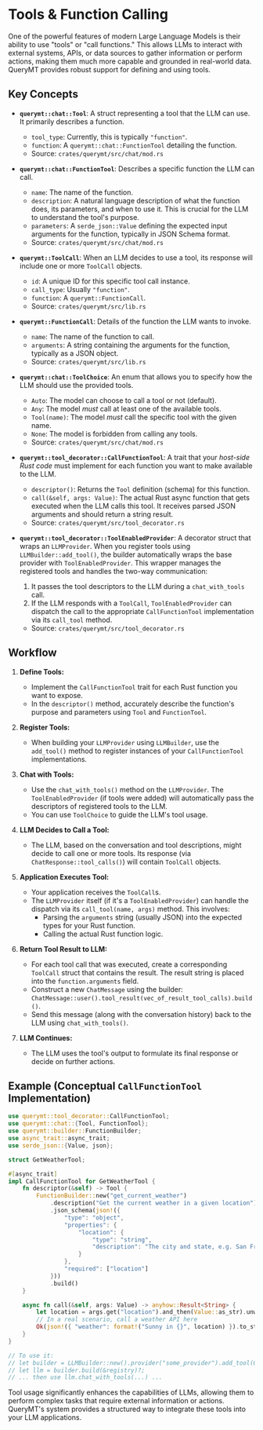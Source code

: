 # Tools & Function Calling

One of the powerful features of modern Large Language Models is their ability to use "tools" or "call functions." This allows LLMs to interact with external systems, APIs, or data sources to gather information or perform actions, making them much more capable and grounded in real-world data. QueryMT provides robust support for defining and using tools.

## Key Concepts

*   **`querymt::chat::Tool`**: A struct representing a tool that the LLM can use. It primarily describes a function.
    *   `tool_type`: Currently, this is typically `"function"`.
    *   `function`: A `querymt::chat::FunctionTool` detailing the function.
    *   Source: `crates/querymt/src/chat/mod.rs`

*   **`querymt::chat::FunctionTool`**: Describes a specific function the LLM can call.
    *   `name`: The name of the function.
    *   `description`: A natural language description of what the function does, its parameters, and when to use it. This is crucial for the LLM to understand the tool's purpose.
    *   `parameters`: A `serde_json::Value` defining the expected input arguments for the function, typically in JSON Schema format.
    *   Source: `crates/querymt/src/chat/mod.rs`

*   **`querymt::ToolCall`**: When an LLM decides to use a tool, its response will include one or more `ToolCall` objects.
    *   `id`: A unique ID for this specific tool call instance.
    *   `call_type`: Usually `"function"`.
    *   `function`: A `querymt::FunctionCall`.
    *   Source: `crates/querymt/src/lib.rs`

*   **`querymt::FunctionCall`**: Details of the function the LLM wants to invoke.
    *   `name`: The name of the function to call.
    *   `arguments`: A string containing the arguments for the function, typically as a JSON object.
    *   Source: `crates/querymt/src/lib.rs`

*   **`querymt::chat::ToolChoice`**: An enum that allows you to specify how the LLM should use the provided tools.
    *   `Auto`: The model can choose to call a tool or not (default).
    *   `Any`: The model *must* call at least one of the available tools.
    *   `Tool(name)`: The model *must* call the specific tool with the given name.
    *   `None`: The model is forbidden from calling any tools.
    *   Source: `crates/querymt/src/chat/mod.rs`

*   **`querymt::tool_decorator::CallFunctionTool`**: A trait that your *host-side Rust code* must implement for each function you want to make available to the LLM.
    *   `descriptor()`: Returns the `Tool` definition (schema) for this function.
    *   `call(&self, args: Value)`: The actual Rust async function that gets executed when the LLM calls this tool. It receives parsed JSON arguments and should return a string result.
    *   Source: `crates/querymt/src/tool_decorator.rs`

*   **`querymt::tool_decorator::ToolEnabledProvider`**: A decorator struct that wraps an `LLMProvider`. When you register tools using `LLMBuilder::add_tool()`, the builder automatically wraps the base provider with `ToolEnabledProvider`. This wrapper manages the registered tools and handles the two-way communication:
    1.  It passes the tool descriptors to the LLM during a `chat_with_tools` call.
    2.  If the LLM responds with a `ToolCall`, `ToolEnabledProvider` can dispatch the call to the appropriate `CallFunctionTool` implementation via its `call_tool` method.
    *   Source: `crates/querymt/src/tool_decorator.rs`

## Workflow

1.  **Define Tools:**
    *   Implement the `CallFunctionTool` trait for each Rust function you want to expose.
    *   In the `descriptor()` method, accurately describe the function's purpose and parameters using `Tool` and `FunctionTool`.

2.  **Register Tools:**
    *   When building your `LLMProvider` using `LLMBuilder`, use the `add_tool()` method to register instances of your `CallFunctionTool` implementations.

3.  **Chat with Tools:**
    *   Use the `chat_with_tools()` method on the `LLMProvider`. The `ToolEnabledProvider` (if tools were added) will automatically pass the descriptors of registered tools to the LLM.
    *   You can use `ToolChoice` to guide the LLM's tool usage.

4.  **LLM Decides to Call a Tool:**
    *   The LLM, based on the conversation and tool descriptions, might decide to call one or more tools. Its response (via `ChatResponse::tool_calls()`) will contain `ToolCall` objects.

5.  **Application Executes Tool:**
    *   Your application receives the `ToolCall`s.
    *   The `LLMProvider` itself (if it's a `ToolEnabledProvider`) can handle the dispatch via its `call_tool(name, args)` method. This involves:
        *   Parsing the `arguments` string (usually JSON) into the expected types for your Rust function.
        *   Calling the actual Rust function logic.

6.  **Return Tool Result to LLM:**
    *   For each tool call that was executed, create a corresponding `ToolCall` struct that contains the result. The result string is placed into the `function.arguments` field.
    *   Construct a new `ChatMessage` using the builder: `ChatMessage::user().tool_result(vec_of_result_tool_calls).build()`.
    *   Send this message (along with the conversation history) back to the LLM using `chat_with_tools()`.

7.  **LLM Continues:**
    *   The LLM uses the tool's output to formulate its final response or decide on further actions.

## Example (Conceptual `CallFunctionTool` Implementation)

```rust
use querymt::tool_decorator::CallFunctionTool;
use querymt::chat::{Tool, FunctionTool};
use querymt::builder::FunctionBuilder;
use async_trait::async_trait;
use serde_json::{Value, json};

struct GetWeatherTool;

#[async_trait]
impl CallFunctionTool for GetWeatherTool {
    fn descriptor(&self) -> Tool {
        FunctionBuilder::new("get_current_weather")
            .description("Get the current weather in a given location")
            .json_schema(json!({
                "type": "object",
                "properties": {
                    "location": {
                        "type": "string",
                        "description": "The city and state, e.g. San Francisco, CA"
                    }
                },
                "required": ["location"]
            }))
            .build()
    }

    async fn call(&self, args: Value) -> anyhow::Result<String> {
        let location = args.get("location").and_then(Value::as_str).unwrap_or_default();
        // In a real scenario, call a weather API here
        Ok(json!({ "weather": format!("Sunny in {}", location) }).to_string())
    }
}

// To use it:
// let builder = LLMBuilder::new().provider("some_provider").add_tool(GetWeatherTool);
// let llm = builder.build(&registry)?;
// ... then use llm.chat_with_tools(...) ...
```

Tool usage significantly enhances the capabilities of LLMs, allowing them to perform complex tasks that require external information or actions. QueryMT's system provides a structured way to integrate these tools into your LLM applications.
